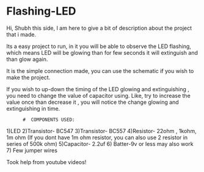 # Flashing-LED

Hi, 
Shubh this side, I am here to give a bit of description about the project that i made. 

Its a easy project to run, in it you will be able to observe the LED flashing, which means 
LED will be glowing than for few seconds it will extinguish and than glow again. 

It is the simple connection made, you can use the schematic if you wish to make 
the project.

If you wish to up-down the timing of the LED glowing and extinguishing , you need 
to change the value of capacitor using. Like, try to increase the value once than decrease
it , you will notice the change glowing and extinguishing in time. 



          #  COMPONENTS USED:

1)LED
2)Transistor- BC547
3)Transistor- BC557
4)Resistor- 22ohm , 1kohm, 1m ohm
(If you dont have 1m ohm resistor, you can also use 2 resistor in series of 500k ohm)
5)Capacitor- 2.2uf
6) Batter-9v or less may also work
7) Few jumper wires 


 Took help from youtube videos!
